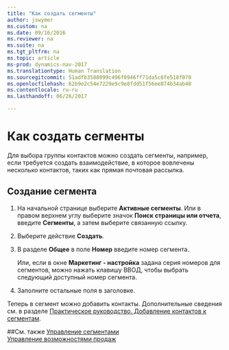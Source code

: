 ```yaml
---
title: "Как создать сегменты"
author: jswymer
ms.custom: na
ms.date: 09/16/2016
ms.reviewer: na
ms.suite: na
ms.tgt_pltfrm: na
ms.topic: article
ms-prod: dynamics-nav-2017
ms.translationtype: Human Translation
ms.sourcegitcommit: 51adfb3588099c496f0946ff71da5c6fe518f070
ms.openlocfilehash: 62b9e2c54e7229e9c9e8fdd51f56ee874b34ab40
ms.contentlocale: ru-ru
ms.lasthandoff: 06/26/2017

---
```

# <a name="how-to-create-segments"></a>Как создать сегменты
Для выбора группы контактов можно создать сегменты, например, если требуется создать взаимодействие, в которое вовлечены несколько контактов, таких как прямая почтовая рассылка.

## <a name="to-create-a-segment"></a>Создание сегмента
1. На начальной странице выберите **Активные сегменты**. Или в правом верхнем углу выберите значок **Поиск страницы или отчета**, введите **Сегменты**, а затем выберите связанную ссылку.
2. Выберите действие **Создать**.
3. В разделе **Общее** в поле **Номер** введите номер сегмента.

    Или, если в окне **Маркетинг - настройка** задана серия номеров для сегментов, можно нажать клавишу ВВОД, чтобы выбрать следующий доступный номер сегмента.
4. Заполните остальные поля в заголовке.

Теперь в сегмент можно добавить контакты. Дополнительные сведения см. в разделе [Практическое руководство. Добавление контактов к сегментам](marketing-add-contact-segment.md).

##<a name="see-also"></a>См. также
[Управление сегментами](marketing-segments.md)  
[Управление возможностями продаж](marketing-manage-sales-opportunities.md)  

